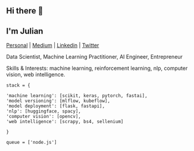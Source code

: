 ## Hi there 👋 

## I'm Julian

[Personal](https://julianlopezb.github.io/)     |     [Medium](https://medium.com/@julianlopezbaasch)     |     [Linkedin](https://www.linkedin.com/in/julianlopezba/)     |     [Twitter](https://twitter.com/JulianLBaasch)

<div align="left">
  
  <p>
Data Scientist, Machine Learning Practitioner, AI Engineer, Entrepreneur
 </p>
  
  <p>
Skills & Interests: machine learning, reinforcement learning, nlp, computer vision, web intelligence.
  </p>

  
</div>


```
stack = {

'machine learning': [scikit, keras, pytorch, fastai],
'model versioning': [mlflow, kubeflow],
'model deployment': [flask, fastapi],
'nlp': [huggingface, spacy],
'computer vision': [opencv],
'web intelligence': [scrapy, bs4, sellenium]

}

queue = ['node.js']
```

